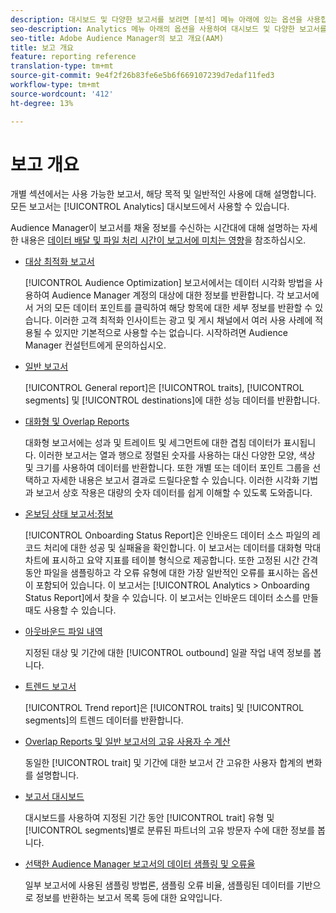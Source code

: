 ```yaml
---
description: 대시보드 및 다양한 보고서를 보려면 [분석] 메뉴 아래에 있는 옵션을 사용합니다.
seo-description: Analytics 메뉴 아래의 옵션을 사용하여 대시보드 및 다양한 보고서를 Adobe Audience Manager(AAM)에서 봅니다.
seo-title: Adobe Audience Manager의 보고 개요(AAM)
title: 보고 개요
feature: reporting reference
translation-type: tm+mt
source-git-commit: 9e4f2f26b83fe6e5b6f669107239d7edaf11fed3
workflow-type: tm+mt
source-wordcount: '412'
ht-degree: 13%

---
```



# 보고 개요

개별 섹션에서는 사용 가능한 보고서, 해당 목적 및 일반적인 사용에 대해 설명합니다. 모든 보고서는 [!UICONTROL Analytics] 대시보드에서 사용할 수 있습니다.

Audience Manager이 보고서를 채울 정보를 수신하는 시간대에 대해 설명하는 자세한 내용은 [데이터 배달 및 파일 처리 시간이 보고서에 미치는 영향](/help/using/reference/reporting-file-transfer-timeframe.md)을 참조하십시오.

* [대상 최적화 보고서](/help/using/reporting/audience-optimization-reports/audience-optimization-reports.md)

   [!UICONTROL Audience Optimization] 보고서에서는 데이터 시각화 방법을 사용하여 Audience Manager 계정의 대상에 대한 정보를 반환합니다. 각 보고서에서 거의 모든 데이터 포인트를 클릭하여 해당 항목에 대한 세부 정보를 반환할 수 있습니다. 이러한 고객 최적화 인사이트는 광고 및 게시 채널에서 여러 사용 사례에 적용될 수 있지만 기본적으로 사용할 수는 없습니다. 시작하려면 Audience Manager 컨설턴트에게 문의하십시오.

* [일반 보고서](/help/using/reporting/general-reports.md)

   [!UICONTROL General report]은 [!UICONTROL traits], [!UICONTROL segments] 및 [!UICONTROL destinations]에 대한 성능 데이터를 반환합니다.

* [대화형 및 Overlap Reports](/help/using/reporting/dynamic-reports/dynamic-reports.md)

   대화형 보고서에는 성과 및 트레이트 및 세그먼트에 대한 겹침 데이터가 표시됩니다. 이러한 보고서는 열과 행으로 정렬된 숫자를 사용하는 대신 다양한 모양, 색상 및 크기를 사용하여 데이터를 반환합니다. 또한 개별 또는 데이터 포인트 그룹을 선택하고 자세한 내용은 보고서 결과로 드릴다운할 수 있습니다. 이러한 시각화 기법과 보고서 상호 작용은 대량의 숫자 데이터를 쉽게 이해할 수 있도록 도와줍니다.

* [온보딩 상태 보고서:정보](/help/using/reporting/onboarding-status-report.md)

   [!UICONTROL Onboarding Status Report]은 인바운드 데이터 소스 파일의 레코드 처리에 대한 성공 및 실패율을 확인합니다. 이 보고서는 데이터를 대화형 막대 차트에 표시하고 요약 지표를 테이블 형식으로 제공합니다. 또한 고정된 시간 간격 동안 파일을 샘플링하고 각 오류 유형에 대한 가장 일반적인 오류를 표시하는 옵션이 포함되어 있습니다. 이 보고서는 [!UICONTROL Analytics > Onboarding Status Report]에서 찾을 수 있습니다. 이 보고서는 인바운드 데이터 소스를 만들 때도 사용할 수 있습니다.

* [아웃바운드 파일 내역](/help/using/reporting/outbound-history-report.md)

   지정된 대상 및 기간에 대한 [!UICONTROL outbound] 일괄 작업 내역 정보를 봅니다.

* [트렌드 보고서](/help/using/reporting/trend-reports.md)

   [!UICONTROL Trend report]은 [!UICONTROL traits] 및 [!UICONTROL segments]의 트렌드 데이터를 반환합니다.

* [Overlap Reports 및 일반 보고서의 고유 사용자 수 계산](/help/using/reporting/unique-user-counts.md)

   동일한 [!UICONTROL trait] 및 기간에 대한 보고서 간 고유한 사용자 합계의 변화를 설명합니다.

* [보고서 대시보드](/help/using/reporting/trend-reports.md)

   대시보드를 사용하여 지정된 기간 동안 [!UICONTROL trait] 유형 및 [!UICONTROL segments]별로 분류된 파트너의 고유 방문자 수에 대한 정보를 봅니다.

* [선택한 Audience Manager 보고서의 데이터 샘플링 및 오류율](/help/using/reporting/report-sampling.md)

   일부 보고서에 사용된 샘플링 방법론, 샘플링 오류 비율, 샘플링된 데이터를 기반으로 정보를 반환하는 보고서 목록 등에 대한 요약입니다.

